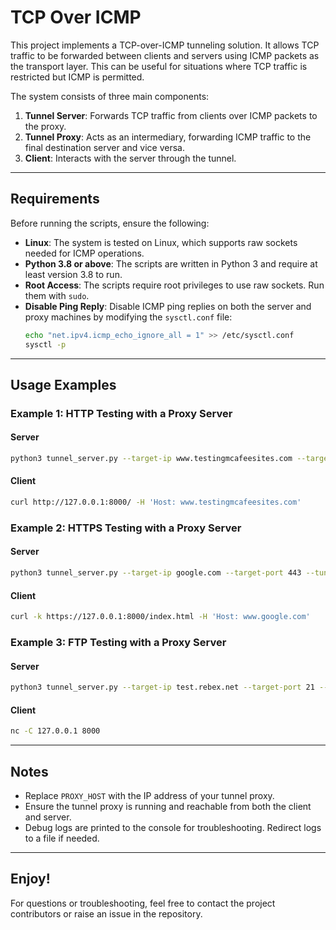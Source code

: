 
# TCP Over ICMP

This project implements a TCP-over-ICMP tunneling solution. It allows TCP traffic to be forwarded between clients and servers using ICMP packets as the transport layer. This can be useful for situations where TCP traffic is restricted but ICMP is permitted.

The system consists of three main components:
1. **Tunnel Server**: Forwards TCP traffic from clients over ICMP packets to the proxy.
2. **Tunnel Proxy**: Acts as an intermediary, forwarding ICMP traffic to the final destination server and vice versa.
3. **Client**: Interacts with the server through the tunnel.

---

## Requirements

Before running the scripts, ensure the following:

- **Linux**: The system is tested on Linux, which supports raw sockets needed for ICMP operations.
- **Python 3.8 or above**: The scripts are written in Python 3 and require at least version 3.8 to run.
- **Root Access**: The scripts require root privileges to use raw sockets. Run them with `sudo`.
- **Disable Ping Reply**: Disable ICMP ping replies on both the server and proxy machines by modifying the `sysctl.conf` file:
  ```bash
  echo "net.ipv4.icmp_echo_ignore_all = 1" >> /etc/sysctl.conf
  sysctl -p
  ```

---

## Usage Examples

### Example 1: HTTP Testing with a Proxy Server
#### Server
```bash
python3 tunnel_server.py --target-ip www.testingmcafeesites.com --target-port 80 --tunnel-ip PROXY_HOST
```
#### Client
```bash
curl http://127.0.0.1:8000/ -H 'Host: www.testingmcafeesites.com'
```

### Example 2: HTTPS Testing with a Proxy Server
#### Server
```bash
python3 tunnel_server.py --target-ip google.com --target-port 443 --tunnel-ip PROXY_HOST
```
#### Client
```bash
curl -k https://127.0.0.1:8000/index.html -H 'Host: www.google.com'
```

### Example 3: FTP Testing with a Proxy Server
#### Server
```bash
python3 tunnel_server.py --target-ip test.rebex.net --target-port 21 --tunnel-ip PROXY_HOST
```
#### Client
```bash
nc -C 127.0.0.1 8000
```

---

## Notes

- Replace `PROXY_HOST` with the IP address of your tunnel proxy.
- Ensure the tunnel proxy is running and reachable from both the client and server.
- Debug logs are printed to the console for troubleshooting. Redirect logs to a file if needed.

---

## Enjoy!

For questions or troubleshooting, feel free to contact the project contributors or raise an issue in the repository.
